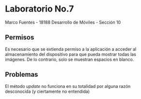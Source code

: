 # Laboratorio No.7
Marco Fuentes - 18188
Desarrollo de Móviles - Sección 10

## Permisos

Es necesario que se extienda permiso a la aplicación a acceder al almacenamiento del dispositivo para que pueda mostrar todas las imágenes. De lo contrario, solo se muestran espacios en blanco.

## Problemas
El método _update_ no funciona en su totalidad por alguna razón desconocida (y ciertamente no entendida)